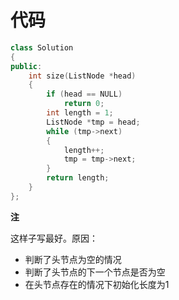 <!--
 * @Description: 
 * @Author: Hongyang_Yang
 * @Date: 2020-08-17 10:24:17
 * @LastEditors: Hongyang_Yang
 * @LastEditTime: 2020-08-17 10:27:17
-->
# 代码
```cpp
class Solution
{
public:
    int size(ListNode *head)
    {
        if (head == NULL)
            return 0;
        int length = 1;
        ListNode *tmp = head;
        while (tmp->next)
        {
            length++;
            tmp = tmp->next;
        }
        return length;
    }
};
```

**注**

这样子写最好。原因：
- 判断了头节点为空的情况
- 判断了头节点的下一个节点是否为空
- 在头节点存在的情况下初始化长度为1